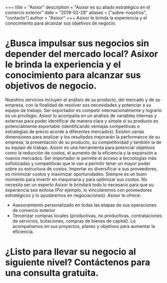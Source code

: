 +++
title = "Asixor"
description = "Asixor es su aliado estratégico en el comercio exterior"
date = "2019-02-28"
aliases = ["sobre-nosotros", "contacto"]
author = "Asixor"
+++
Asixor le brinda la experiencia y el conocimiento para alcanzar sus objetivos de negocio.

# ¿Busca impulsar sus negocios sin depender del mercado local? Asixor le brinda la experiencia y el conocimiento para alcanzar sus objetivos de negocio.

Nuestros servicios incluyen el análisis de su producto, del mercado y de su empresa, con la finalidad de resolver sus necesidades y potenciar a su equipo de trabajo.
Ser exportador es competir internacionalmente y lograrlo es un privilegio. Asixor lo acompaña en un análisis de variables internas y externas para poder identificar de manera clara y simple si su producto es potencialmente exportable (identificando ventajas competitivas o estrategias de precio acorde a diferentes mercados). Existen varias dimensiones para analizar y los resultados mejorarán la performance de su empresa, la presentación de su producto, su competitividad y también la de su equipo de trabajo. Asixor es una herramienta para potenciar objetivos como la reducción de costos, el aumento de la eficiencia y la expansión a nuevos mercados.
Ser importador le permite el acceso a tecnologías más sofisticadas y competitivas que le van a permitir tener un mayor poder sobre su estructura de costos. Importar es diversificar a sus proveedores, es minimizar costos y maximizar oportunidades. Siempre es un buen momento para invertir en maquinaria y para optimizar sus costos.
No necesita ser un experto Asixor le brindará todo lo necesario para que su experiencia sea exitosa (Por ejemplo, lo vincularemos con proveedores estratégicos y lo ayudaremos en negociaciones).
Asixor le ofrece:
* Asesoramiento personalizado en todas las etapas de sus operaciones de comercio exterior 
* Tercerizar compras locales (productivas, no productivas, contrataciones de servicios, licitaciones, compras de bienes de capital). 
Lo acompañamos en sus proyectos, planes y objetivos para aumentar la eficiencia.
# ¿Listo para llevar su negocio al siguiente nivel? Contáctenos para una consulta gratuita.
